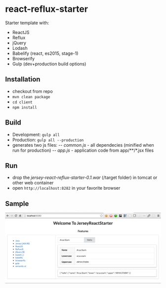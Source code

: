 # react-reflux-starter

Starter template with: 
- ReactJS
- Reflux 
- jQuery 
- Lodash
- Babelify (react, es2015, stage-1)
- Browserify 
- Gulp (dev+production build options)


Installation 
---
- checkout from repo
- <code>mvn clean package</code>
- <code>cd client</code>
- <code>npm install</code>

Build
---
- Development: <code>gulp all</code> 
- Production: <code>gulp all --production</code>
- generates two js files: 
-- *common.js* - all dependecies (minified when run for production) 
-- *app.js* - application code from app/**/*.jsx files 

Run
---
- drop the *jersey-react-reflux-starter-0.1.war* (/target folder) in tomcat or other web container
- open <code>http://localhost:8282</code> in your favorite browser


Sample
---
![Alt text](/sample.png?raw=true "Sample page")
